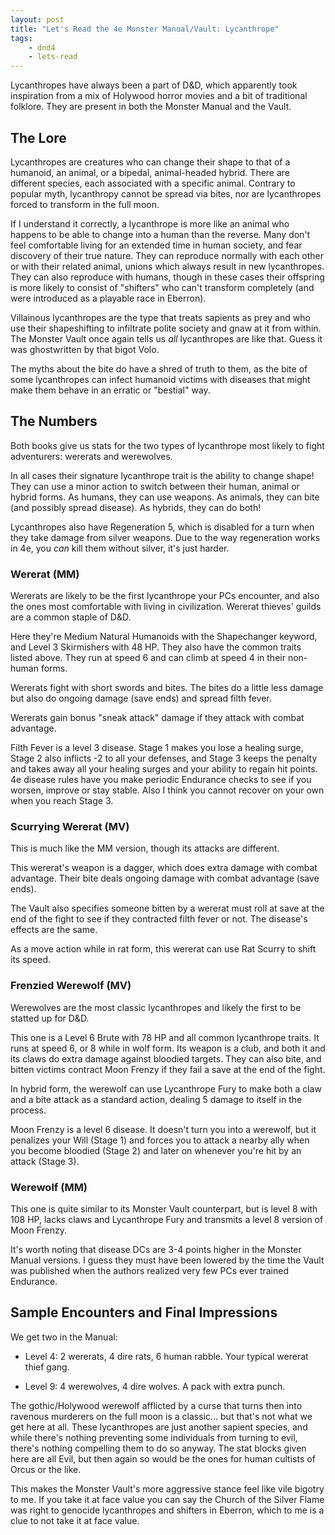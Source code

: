 ```yaml
---
layout: post
title: "Let's Read the 4e Monster Manual/Vault: Lycanthrope"
tags:
    - dnd4
    - lets-read
---
```


Lycanthropes have always been a part of D&D, which apparently took inspiration
from a mix of Holywood horror movies and a bit of traditional folklore. They are
present in both the Monster Manual and the Vault.

## The Lore

Lycanthropes are creatures who can change their shape to that of a humanoid, an
animal, or a bipedal, animal-headed hybrid. There are different species, each
associated with a specific animal. Contrary to popular myth, lycanthropy cannot
be spread via bites, nor are lycanthropes forced to transform in the full moon.

If I understand it correctly, a lycanthrope is more like an animal who happens
to be able to change into a human than the reverse. Many don't feel comfortable
living for an extended time in human society, and fear discovery of their true
nature. They can reproduce normally with each other or with their related
animal, unions which always result in new lycanthropes. They can also reproduce
with humans, though in these cases their offspring is more likely to consist of
"shifters" who can't transform completely (and were introduced as a playable
race in Eberron).

Villainous lycanthropes are the type that treats sapients as prey and who use
their shapeshifting to infiltrate polite society and gnaw at it from within. The
Monster Vault once again tells us _all_ lycanthropes are like that. Guess it was
ghostwritten by that bigot Volo.

The myths about the bite do have a shred of truth to them, as the bite of some
lycanthropes can infect humanoid victims with diseases that might make them
behave in an erratic or "bestial" way.

## The Numbers

Both books give us stats for the two types of lycanthrope most likely to fight
adventurers: wererats and werewolves.

In all cases their signature lycanthrope trait is the ability to change shape!
They can use a minor action to switch between their human, animal or hybrid
forms. As humans, they can use weapons. As animals, they can bite (and possibly
spread disease). As hybrids, they can do both!

Lycanthropes also have Regeneration 5, which is disabled for a turn when they
take damage from silver weapons. Due to the way regeneration works in 4e, you
_can_ kill them without silver, it's just harder.

### Wererat (MM)

Wererats are likely to be the first lycanthrope your PCs encounter, and also the
ones most comfortable with living in civilization. Wererat thieves' guilds are a
common staple of D&D.

Here they're Medium Natural Humanoids with the Shapechanger keyword, and Level 3
Skirmishers with 48 HP. They also have the common traits listed above. They run
at speed 6 and can climb at speed 4 in their non-human forms.

Wererats fight with short swords and bites. The bites do a little less damage
but also do ongoing damage (save ends) and spread filth fever.

Wererats gain bonus "sneak attack" damage if they attack with combat advantage.

Filth Fever is a level 3 disease. Stage 1 makes you lose a healing surge, Stage
2 also inflicts -2 to all your defenses, and Stage 3 keeps the penalty and takes
away all your healing surges and your ability to regain hit points. 4e disease
rules have you make periodic Endurance checks to see if you worsen, improve or
stay stable. Also I think you cannot recover on your own when you reach Stage 3.

### Scurrying Wererat (MV)

This is much like the MM version, though its attacks are different.

This wererat's weapon is a dagger, which does extra damage with combat
advantage. Their bite deals ongoing damage with combat advantage (save ends).

The Vault also specifies someone bitten by a wererat must roll at save at the
end of the fight to see if they contracted filth fever or not. The disease's
effects are the same.

As a move action while in rat form, this wererat can use Rat Scurry to shift its
speed.

### Frenzied Werewolf (MV)

Werewolves are the most classic lycanthropes and likely the first to be statted
up for D&D.

This one is a Level 6 Brute with 78 HP and all common lycanthrope traits. It
runs at speed 6, or 8 while in wolf form. Its weapon is a club, and both it and
its claws do extra damage against bloodied targets. They can also bite, and
bitten victims contract Moon Frenzy if they fail a save at the end of the fight.

In hybrid form, the werewolf can use Lycanthrope Fury to make both a claw
and a bite attack as a standard action, dealing 5 damage to itself in the
process.

Moon Frenzy is a level 6 disease. It doesn't turn you into a werewolf, but it
penalizes your Will (Stage 1) and forces you to attack a nearby ally when you
become bloodied (Stage 2) and later on whenever you're hit by an attack (Stage
3).

### Werewolf (MM)

This one is quite similar to its Monster Vault counterpart, but is level 8 with
108 HP, lacks claws and Lycanthrope Fury and transmits a level 8 version of Moon
Frenzy.

It's worth noting that disease DCs are 3-4 points higher in the Monster Manual
versions. I guess they must have been lowered by the time the Vault was
published when the authors realized very few PCs ever trained Endurance.

## Sample Encounters and Final Impressions

We get two in the Manual:

- Level 4: 2 wererats, 4 dire rats, 6 human rabble. Your typical wererat thief
  gang.

- Level 9: 4 werewolves, 4 dire wolves. A pack with extra punch.

The gothic/Holywood werewolf afflicted by a curse that turns then into ravenous
murderers on the full moon is a classic... but that's not what we get here at
all. These lycanthropes are just another sapient species, and while there's
nothing preventing some individuals from turning to evil, there's nothing
compelling them to do so anyway. The stat blocks given here are all Evil, but
then again so would be the ones for human cultists of Orcus or the like.

This makes the Monster Vault's more aggressive stance feel like vile bigotry to
me. If you take it at face value you can say the Church of the Silver Flame was
right to genocide lycanthropes and shifters in Eberron, which to me is a clue to
not take it at face value.
